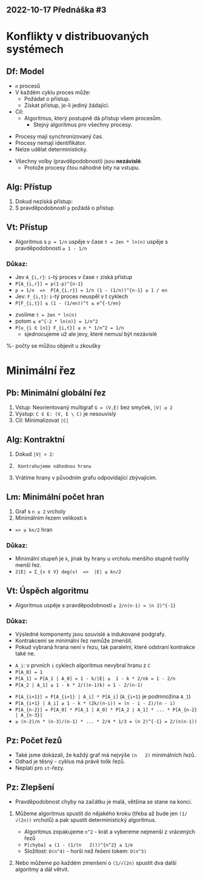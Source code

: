 2022-10-17
Přednáška #3
------------



Konflikty v distribuovaných systémech
=====================================



Df: Model
---------
- `n` procesů
- V každém cyklu proces může:
	+ Požádat o přístup.
	+ Získat přístup, je-li jediný žádající.
- Cíl:
	+ Algoritmus, který postupně dá přístup všem procesům.
		* Stejný algoritmus pro všechny procesy.

+ Procesy mají synchronizovaný čas.
+ Procesy nemají identifikátor.
+ Nelze udělat deterministicky.

- Všechny volby (pravděpodobnosti) jsou **nezávislé**.
	+ Protože procesy čtou náhodné bity na vstupu.


Alg: Přístup
------------
1. Dokud nezíská přístup:
2. 	S pravděpodobností `p` požádá o přístup

Vt: Přístup
-----------
- Algoritmus s `p = 1/n` uspěje v čase `t = 2en * ln(n)` uspěje s pravděpodobností `≥ 1 - 1/n`

### Důkaz:
- Jev `A_{i,r}`: `i`-tý proces v čase `r` získá přístup
- `P[A_{i,r}] = p(1-p)^{n-1}`
- `p = 1/n	=>	P[A_{i,r}] = 1/n (1 - (1/n))^{n-1} ≥ 1 / en`
- Jev: `F_{i,t}`: `i`-tý proces neuspěl v t cyklech
- `P[F_{i,t}] ≤ (1 - (1/en))^t ≤ e^{-t/en}`
+ zvolíme `t = 2en * ln(n)`
+ potom `≤ e^{-2 * ln(n)} = 1/n^2`
+ `P[∪_{i ∈ [n]} F_{i,t}] ≤ n * 1/n^2 = 1/n`
	- sjednocujeme už ale jevy, které nemusí být nezávislé

%- počty se můžou objevit u zkoušky


Minimální řez
=============


Pb: Minimální globální řez
--------------------------
1. Vstup: Neorientovaný multigraf `G = (V,E)` bez smyček, `|V| ≥ 2`
2. Výstup: `C ∈ E: (V, E \ C)` je nesouvislý
3. Cíl: Minimalizovat `|C|`


Alg: Kontraktní
---------------
1. Dokud `|V| > 2`:
2. 		Kontrahujeme náhodnou hranu
3. Vrátíme hrany v původním grafu odpovídající zbývajícím.


Lm: Minimální počet hran
------------------------
1. Graf s `n ≥ 2` vrcholy
2. Minimálním řezem velikosti `k`

- `=> ≥ kn/2` hran

### Důkaz:
- Minimální stupeň je `k`, jinak by hrany u vrcholu menšího stupně tvořily menší řez.
- `2|E| = Σ_{v ∈ V} deg(v)	=>	|E| ≥ kn/2`


Vt: Úspěch algoritmu
--------------------
- Algoritmus uspěje s pravděpodobností `≥ 2/n(n-1) = (n 2)^{-1}`

### Důkaz:
+ Výsledné komponenty jsou souvislé a indukované podgrafy.
+ Kontrakcemi se minimální řez nemůže zmenšit.
+ Pokud vybraná hrana není v řezu, tak paralelní, které odstraní kontrakce také ne.
- `A_i`: v prvních `i` cyklech algoritmus nevybral hranu z `C`
- `P[A_0] = 1`
- `P[A_1] = P[A_1 | A_0] = 1 - k/|E| ≥  1 - k * 2/nk = 1 - 2/n`
- `P[A_2 | A_1] ≥ 1 - k * 2/((n-1)k) = 1 - 2/(n-1)`

+ `P[A_{i+1}] = P[A_{i+1} | A_i] * P[A_i]`			(`A_{i+1}` je podmnožina `A_1`)
+ `P[A_{i+1} | A_i] ≥ 1 - k * (2k/(n-i)) = (n - i - 2)/(n - i)`
+ `P[A_{n-2}] = P[A_0] * P[A_1 | A_0] * P[A_2 | A_1] * ... * P[A_{n-2} | A_{n-3}]`
+ `≥ (n-2)/n * (n-3)/(n-1) * ... * 2/4 * 1/3 = (n 2)^{-1} = 2/(n(n-1))`


Pz: Počet řezů
--------------
- Také jsme dokázali, že každý graf má nejvýše `(n   2)` minimálních řezů.
- Odhad je těsný - cyklus má právě tolik řezů.
- Neplatí pro `st`-řezy.


Pz: Zlepšení
------------
- Pravděpodobnost chyby na začátku je malá, většina se stane na konci.
1. Můžeme algoritmus spustit do nějakého kroku (třeba až bude jen `(1/√(2n))` vrcholů) a pak spustit deterministický algoritmus.
	+ Algoritmus zopakujeme `n^2` - krát a vybereme nejmenší z vrácených řezů
	+ `P[chyba] ≤ (1 - (1/(n   2)))^{n^2} ≤ 1/e`
	+ Složitost: `O(n^4)` - horší než řešení tokem: `O(n^3)`

2. Nebo můžeme po každém zmenšení o `(1/√(2n)` spustit dva další algoritmy a dál větvit.
